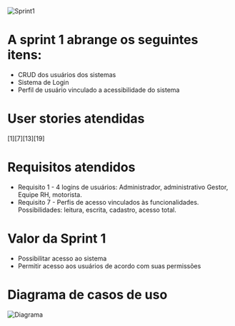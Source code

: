 ![Sprint1](https://github.com/PITime01/Minha-Jornada/blob/master/SPRINT%201/STORY%20CARDS_sprint1.gif)

# A sprint 1 abrange os seguintes itens:
* CRUD dos usuários dos sistemas
* Sistema de Login
* Perfil de usuário vinculado a acessibilidade do sistema

# User stories atendidas
[1][7][13][19]

# Requisitos atendidos
* Requisito 1 - 4 logins de usuários: Administrador, administrativo Gestor, Equipe RH, motorista.
* Requisito 7 - Perfis de acesso vinculados às funcionalidades. Possibilidades: leitura, escrita, cadastro, acesso total.

# Valor da Sprint 1
* Possibilitar acesso ao sistema
* Permitir acesso aos usuários de acordo com suas permissões

# Diagrama de casos de uso

![Diagrama](https://github.com/PITime01/Minha-Jornada/blob/master/SPRINT%201/Diagrama%20Sprint%201.JPG)
